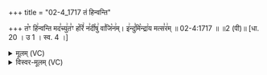 +++
title = "02-4_1717 तं हिन्वन्ति"

+++
त꣡ꣳ हि꣢न्वन्ति मद꣣च्यु꣢त꣣ꣳ ह꣡रिं꣢ न꣣दी꣡षु꣢ वा꣣जि꣡न꣢म्। इ꣢न्दु꣣मि꣡न्द्रा꣢य मत्स꣣र꣢म् ॥ 02-4:1717 ॥ ॥2 (पी)॥ [धा. 20 । उ 1 । स्व. 4 ।]

<details><summary>मूलम् (VC)</summary>

त꣡ꣳ हि꣢न्वन्ति मद꣣च्यु꣢त꣣ꣳ ह꣡रिं꣢ न꣣दी꣡षु꣢ वा꣣जि꣡न꣢म् । इ꣢न्दु꣣मि꣡न्द्रा꣢य मत्स꣣र꣢म् ॥१७१७॥
</details>

<details><summary>विस्वर-मूलम् (VC)</summary>

तꣳ हिन्वन्ति मदच्युतꣳ हरिं नदीषु वाजिनम् । इन्दुमिन्द्राय मत्सरम् ॥१७१७॥
</details>